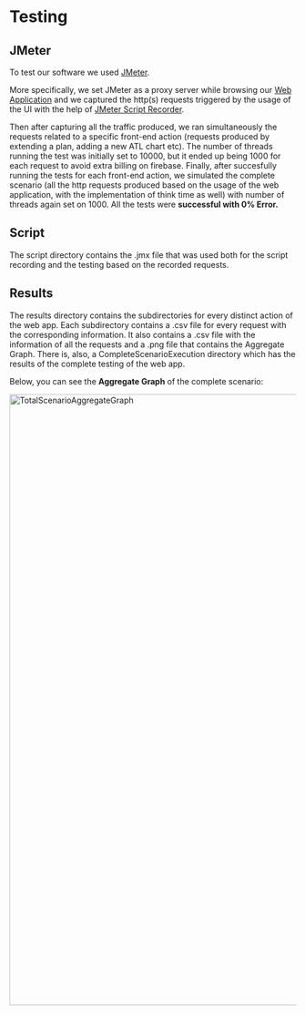 # Testing

## JMeter

To test our software we used [JMeter](https://jmeter.apache.org/).

More specifically, we set JMeter as a proxy server while browsing our [Web Application](https://saas2022-19.web.app/) and we captured the http(s) requests triggered by the usage of the UI with the help of [JMeter Script Recorder](https://jmeter.apache.org/usermanual/jmeter_proxy_step_by_step.html).

Then after capturing all the traffic produced, we ran simultaneously the requests related to a specific front-end action (requests produced by extending a plan, adding a new ATL chart etc). The number of threads running the test was initially set to 10000, but it ended up being 1000 for each request to avoid extra billing on firebase. Finally, after succesfully running the tests for each front-end action, we simulated the complete scenario (all the http requests produced based on the usage of the web application, with the implementation of think time as well) with number of threads again set on 1000. All the tests were **successful with 0% Error.**
  
## Script

The script directory contains the .jmx file that was used both for the script recording and the testing based on the recorded requests.

## Results

The results directory contains the subdirectories for every distinct action of the web app. Each subdirectory contains a .csv file for every request with the corresponding information. It also contains a .csv file with the information of all the requests and a .png file that contains the Aggregate Graph. There is, also, a CompleteScenarioExecution directory which has the results of the complete testing of the web app. 

Below, you can see the **Aggregate Graph** of the complete scenario:

<img width="1073" alt="TotalScenarioAggregateGraph" src="https://user-images.githubusercontent.com/58773659/177205380-02aa3220-b373-4c9a-b949-21232001fdd0.png">
